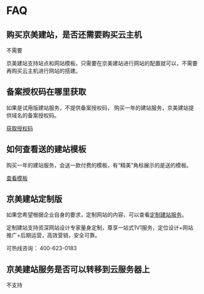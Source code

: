 # FAQ

## 购买京美建站，是否还需要购买云主机
不需要

京美建站支持站点和网站模板，只需要在京美建站进行网站的配置就可以，不需要再购买云主机进行网站的搭建。


## 备案授权码在哪里获取

如果是试用版建站服务，不提供备案授权码， 购买一年的建站服务，京美建站提供域名的备案授权码。

 [获取授权码](https://docs.jdcloud.com/cn/jdcloud-site/configure_domain)


## 如何查看送的建站模板


购买一年的建站服务，会送一款付费的模板，有“精美”角标展示的是送的模板。

 [查看模板](https://docs.jdcloud.com/cn/jdcloud-site/open_website)



## 京美建站定制版

如果您希望根据企业自身的要求，定制网站的内容，可以查看[定制建站服务](https://www.jdcloud.com/cn/products/jdcloud-site-custom)。

定制建站支持资深网站设计专家量身定制，尊享一站式1V1服务，定位设计+网站推广+后期运营，高效营销，安全可靠。

可热线咨询： 400-623-0183


## 京美建站服务是否可以转移到云服务器上

不支持





